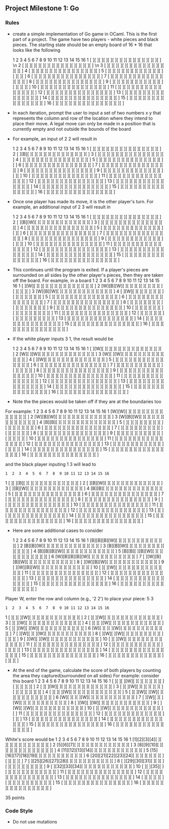 Project Milestone 1: Go
--------------------------------

### Rules
- create a simple implementation of Go game in OCaml. This is the first part of a project. The game have two players - white pieces and black pieces. The starting state should be an empty board of 16 * 16 that looks like the following

     1  2  3  4  5  6  7  8  9 10 11 12 13 14 15 16 
 1 [ ][ ][ ][ ][ ][ ][ ][ ][ ][ ][ ][ ][ ][ ][ ][ ] \n
 2 [ ][ ][ ][ ][ ][ ][ ][ ][ ][ ][ ][ ][ ][ ][ ][ ] \n
 3 [ ][ ][ ][ ][ ][ ][ ][ ][ ][ ][ ][ ][ ][ ][ ][ ]
 4 [ ][ ][ ][ ][ ][ ][ ][ ][ ][ ][ ][ ][ ][ ][ ][ ]
 5 [ ][ ][ ][ ][ ][ ][ ][ ][ ][ ][ ][ ][ ][ ][ ][ ]
 6 [ ][ ][ ][ ][ ][ ][ ][ ][ ][ ][ ][ ][ ][ ][ ][ ]
 7 [ ][ ][ ][ ][ ][ ][ ][ ][ ][ ][ ][ ][ ][ ][ ][ ]
 8 [ ][ ][ ][ ][ ][ ][ ][ ][ ][ ][ ][ ][ ][ ][ ][ ]
 9 [ ][ ][ ][ ][ ][ ][ ][ ][ ][ ][ ][ ][ ][ ][ ][ ]
10 [ ][ ][ ][ ][ ][ ][ ][ ][ ][ ][ ][ ][ ][ ][ ][ ]
11 [ ][ ][ ][ ][ ][ ][ ][ ][ ][ ][ ][ ][ ][ ][ ][ ]
12 [ ][ ][ ][ ][ ][ ][ ][ ][ ][ ][ ][ ][ ][ ][ ][ ]
13 [ ][ ][ ][ ][ ][ ][ ][ ][ ][ ][ ][ ][ ][ ][ ][ ]
14 [ ][ ][ ][ ][ ][ ][ ][ ][ ][ ][ ][ ][ ][ ][ ][ ]
15 [ ][ ][ ][ ][ ][ ][ ][ ][ ][ ][ ][ ][ ][ ][ ][ ]
16 [ ][ ][ ][ ][ ][ ][ ][ ][ ][ ][ ][ ][ ][ ][ ][ ]

- In each iteration, prompt the user to input a set of two numbers x y that represents the column and row of the location where they intend to place their move. 
A legal move can only be made in a position that is currently empty and not outside the bounds of the board

- For example, an input of 2 2 will result in 

    1  2  3  4  5  6  7  8  9 10 11 12 13 14 15 16 
 1 [ ][ ][ ][ ][ ][ ][ ][ ][ ][ ][ ][ ][ ][ ][ ][ ]
 2 [ ][B][ ][ ][ ][ ][ ][ ][ ][ ][ ][ ][ ][ ][ ][ ]
 3 [ ][ ][ ][ ][ ][ ][ ][ ][ ][ ][ ][ ][ ][ ][ ][ ]
 4 [ ][ ][ ][ ][ ][ ][ ][ ][ ][ ][ ][ ][ ][ ][ ][ ]
 5 [ ][ ][ ][ ][ ][ ][ ][ ][ ][ ][ ][ ][ ][ ][ ][ ]
 6 [ ][ ][ ][ ][ ][ ][ ][ ][ ][ ][ ][ ][ ][ ][ ][ ]
 7 [ ][ ][ ][ ][ ][ ][ ][ ][ ][ ][ ][ ][ ][ ][ ][ ]
 8 [ ][ ][ ][ ][ ][ ][ ][ ][ ][ ][ ][ ][ ][ ][ ][ ]
 9 [ ][ ][ ][ ][ ][ ][ ][ ][ ][ ][ ][ ][ ][ ][ ][ ]
10 [ ][ ][ ][ ][ ][ ][ ][ ][ ][ ][ ][ ][ ][ ][ ][ ]
11 [ ][ ][ ][ ][ ][ ][ ][ ][ ][ ][ ][ ][ ][ ][ ][ ]
12 [ ][ ][ ][ ][ ][ ][ ][ ][ ][ ][ ][ ][ ][ ][ ][ ]
13 [ ][ ][ ][ ][ ][ ][ ][ ][ ][ ][ ][ ][ ][ ][ ][ ]
14 [ ][ ][ ][ ][ ][ ][ ][ ][ ][ ][ ][ ][ ][ ][ ][ ]
15 [ ][ ][ ][ ][ ][ ][ ][ ][ ][ ][ ][ ][ ][ ][ ][ ]
16 [ ][ ][ ][ ][ ][ ][ ][ ][ ][ ][ ][ ][ ][ ][ ][ ]

- Once one player has made its move, it is the other player's turn. 
For example, an additional input of 2 3 will result in

    1  2  3  4  5  6  7  8  9 10 11 12 13 14 15 16 
 1 [ ][ ][ ][ ][ ][ ][ ][ ][ ][ ][ ][ ][ ][ ][ ][ ]
 2 [ ][B][W][ ][ ][ ][ ][ ][ ][ ][ ][ ][ ][ ][ ][ ]
 3 [ ][ ][ ][ ][ ][ ][ ][ ][ ][ ][ ][ ][ ][ ][ ][ ]
 4 [ ][ ][ ][ ][ ][ ][ ][ ][ ][ ][ ][ ][ ][ ][ ][ ]
 5 [ ][ ][ ][ ][ ][ ][ ][ ][ ][ ][ ][ ][ ][ ][ ][ ]
 6 [ ][ ][ ][ ][ ][ ][ ][ ][ ][ ][ ][ ][ ][ ][ ][ ]
 7 [ ][ ][ ][ ][ ][ ][ ][ ][ ][ ][ ][ ][ ][ ][ ][ ]
 8 [ ][ ][ ][ ][ ][ ][ ][ ][ ][ ][ ][ ][ ][ ][ ][ ]
 9 [ ][ ][ ][ ][ ][ ][ ][ ][ ][ ][ ][ ][ ][ ][ ][ ]
10 [ ][ ][ ][ ][ ][ ][ ][ ][ ][ ][ ][ ][ ][ ][ ][ ]
11 [ ][ ][ ][ ][ ][ ][ ][ ][ ][ ][ ][ ][ ][ ][ ][ ]
12 [ ][ ][ ][ ][ ][ ][ ][ ][ ][ ][ ][ ][ ][ ][ ][ ]
13 [ ][ ][ ][ ][ ][ ][ ][ ][ ][ ][ ][ ][ ][ ][ ][ ]
14 [ ][ ][ ][ ][ ][ ][ ][ ][ ][ ][ ][ ][ ][ ][ ][ ]
15 [ ][ ][ ][ ][ ][ ][ ][ ][ ][ ][ ][ ][ ][ ][ ][ ]
16 [ ][ ][ ][ ][ ][ ][ ][ ][ ][ ][ ][ ][ ][ ][ ][ ]

- This continues until the program is exited. If a player's pieces are surrounded on all sides by the other player's pieces, then they are taken off the board.
For example, in a board
    1  2  3  4  5  6  7  8  9 10 11 12 13 14 15 16 
 1 [ ][W][ ][ ][ ][ ][ ][ ][ ][ ][ ][ ][ ][ ][ ][ ]
 2 [W][B][W][ ][ ][ ][ ][ ][ ][ ][ ][ ][ ][ ][ ][ ]
 3 [W][B][W][ ][ ][ ][ ][ ][ ][ ][ ][ ][ ][ ][ ][ ]
 4 [ ][W][ ][ ][ ][ ][ ][ ][ ][ ][ ][ ][ ][ ][ ][ ]
 5 [ ][ ][ ][ ][ ][ ][ ][ ][ ][ ][ ][ ][ ][ ][ ][ ]
 6 [ ][ ][ ][ ][ ][ ][ ][ ][ ][ ][ ][ ][ ][ ][ ][ ]
 7 [ ][ ][ ][ ][ ][ ][ ][ ][ ][ ][ ][ ][ ][ ][ ][ ]
 8 [ ][ ][ ][ ][ ][ ][ ][ ][ ][ ][ ][ ][ ][ ][ ][ ]
 9 [ ][ ][ ][ ][ ][ ][ ][ ][ ][ ][ ][ ][ ][ ][ ][ ]
10 [ ][ ][ ][ ][ ][ ][ ][ ][ ][ ][ ][ ][ ][ ][ ][ ]
11 [ ][ ][ ][ ][ ][ ][ ][ ][ ][ ][ ][ ][ ][ ][ ][ ]
12 [ ][ ][ ][ ][ ][ ][ ][ ][ ][ ][ ][ ][ ][ ][ ][ ]
13 [ ][ ][ ][ ][ ][ ][ ][ ][ ][ ][ ][ ][ ][ ][ ][ ]
14 [ ][ ][ ][ ][ ][ ][ ][ ][ ][ ][ ][ ][ ][ ][ ][ ]
15 [ ][ ][ ][ ][ ][ ][ ][ ][ ][ ][ ][ ][ ][ ][ ][ ]
16 [ ][ ][ ][ ][ ][ ][ ][ ][ ][ ][ ][ ][ ][ ][ ][ ]

- if the white player inputs 3 1, the result would be

    1  2  3  4  5  6  7  8  9 10 11 12 13 14 15 16 
 1 [ ][W][ ][ ][ ][ ][ ][ ][ ][ ][ ][ ][ ][ ][ ][ ]
 2 [W][ ][W][ ][ ][ ][ ][ ][ ][ ][ ][ ][ ][ ][ ][ ]
 3 [W][ ][W][ ][ ][ ][ ][ ][ ][ ][ ][ ][ ][ ][ ][ ]
 4 [ ][W][ ][ ][ ][ ][ ][ ][ ][ ][ ][ ][ ][ ][ ][ ]
 5 [ ][ ][ ][ ][ ][ ][ ][ ][ ][ ][ ][ ][ ][ ][ ][ ]
 6 [ ][ ][ ][ ][ ][ ][ ][ ][ ][ ][ ][ ][ ][ ][ ][ ]
 7 [ ][ ][ ][ ][ ][ ][ ][ ][ ][ ][ ][ ][ ][ ][ ][ ]
 8 [ ][ ][ ][ ][ ][ ][ ][ ][ ][ ][ ][ ][ ][ ][ ][ ]
 9 [ ][ ][ ][ ][ ][ ][ ][ ][ ][ ][ ][ ][ ][ ][ ][ ]
10 [ ][ ][ ][ ][ ][ ][ ][ ][ ][ ][ ][ ][ ][ ][ ][ ]
11 [ ][ ][ ][ ][ ][ ][ ][ ][ ][ ][ ][ ][ ][ ][ ][ ]
12 [ ][ ][ ][ ][ ][ ][ ][ ][ ][ ][ ][ ][ ][ ][ ][ ]
13 [ ][ ][ ][ ][ ][ ][ ][ ][ ][ ][ ][ ][ ][ ][ ][ ]
14 [ ][ ][ ][ ][ ][ ][ ][ ][ ][ ][ ][ ][ ][ ][ ][ ]
15 [ ][ ][ ][ ][ ][ ][ ][ ][ ][ ][ ][ ][ ][ ][ ][ ]
16 [ ][ ][ ][ ][ ][ ][ ][ ][ ][ ][ ][ ][ ][ ][ ][ ]

- Note the the pieces would be taken off if they are at the boundaries too

For example:
    1  2  3  4  5  6  7  8  9 10 11 12 13 14 15 16 
 1 [W][W][ ][ ][ ][ ][ ][ ][ ][ ][ ][ ][ ][ ][ ][ ]
 2 [W][B][W][ ][ ][ ][ ][ ][ ][ ][ ][ ][ ][ ][ ][ ]
 3 [W][B][W][ ][ ][ ][ ][ ][ ][ ][ ][ ][ ][ ][ ][ ]
 4 [B][B][ ][ ][ ][ ][ ][ ][ ][ ][ ][ ][ ][ ][ ][ ]
 5 [ ][ ][ ][ ][ ][ ][ ][ ][ ][ ][ ][ ][ ][ ][ ][ ]
 6 [ ][ ][ ][ ][ ][ ][ ][ ][ ][ ][ ][ ][ ][ ][ ][ ]
 7 [ ][ ][ ][ ][ ][ ][ ][ ][ ][ ][ ][ ][ ][ ][ ][ ]
 8 [ ][ ][ ][ ][ ][ ][ ][ ][ ][ ][ ][ ][ ][ ][ ][ ]
 9 [ ][ ][ ][ ][ ][ ][ ][ ][ ][ ][ ][ ][ ][ ][ ][ ]
10 [ ][ ][ ][ ][ ][ ][ ][ ][ ][ ][ ][ ][ ][ ][ ][ ]
11 [ ][ ][ ][ ][ ][ ][ ][ ][ ][ ][ ][ ][ ][ ][ ][ ]
12 [ ][ ][ ][ ][ ][ ][ ][ ][ ][ ][ ][ ][ ][ ][ ][ ]
13 [ ][ ][ ][ ][ ][ ][ ][ ][ ][ ][ ][ ][ ][ ][ ][ ]
14 [ ][ ][ ][ ][ ][ ][ ][ ][ ][ ][ ][ ][ ][ ][ ][ ]
15 [ ][ ][ ][ ][ ][ ][ ][ ][ ][ ][ ][ ][ ][ ][ ][ ]
16 [ ][ ][ ][ ][ ][ ][ ][ ][ ][ ][ ][ ][ ][ ][ ][ ]

and the black player inputing 1 3 will lead to

    1  2  3  4  5  6  7  8  9 10 11 12 13 14 15 16 
 1 [ ][ ][B][ ][ ][ ][ ][ ][ ][ ][ ][ ][ ][ ][ ][ ]
 2 [ ][B][W][ ][ ][ ][ ][ ][ ][ ][ ][ ][ ][ ][ ][ ]
 3 [ ][B][W][ ][ ][ ][ ][ ][ ][ ][ ][ ][ ][ ][ ][ ]
 4 [B][B][ ][ ][ ][ ][ ][ ][ ][ ][ ][ ][ ][ ][ ][ ]
 5 [ ][ ][ ][ ][ ][ ][ ][ ][ ][ ][ ][ ][ ][ ][ ][ ]
 6 [ ][ ][ ][ ][ ][ ][ ][ ][ ][ ][ ][ ][ ][ ][ ][ ]
 7 [ ][ ][ ][ ][ ][ ][ ][ ][ ][ ][ ][ ][ ][ ][ ][ ]
 8 [ ][ ][ ][ ][ ][ ][ ][ ][ ][ ][ ][ ][ ][ ][ ][ ]
 9 [ ][ ][ ][ ][ ][ ][ ][ ][ ][ ][ ][ ][ ][ ][ ][ ]
10 [ ][ ][ ][ ][ ][ ][ ][ ][ ][ ][ ][ ][ ][ ][ ][ ]
11 [ ][ ][ ][ ][ ][ ][ ][ ][ ][ ][ ][ ][ ][ ][ ][ ]
12 [ ][ ][ ][ ][ ][ ][ ][ ][ ][ ][ ][ ][ ][ ][ ][ ]
13 [ ][ ][ ][ ][ ][ ][ ][ ][ ][ ][ ][ ][ ][ ][ ][ ]
14 [ ][ ][ ][ ][ ][ ][ ][ ][ ][ ][ ][ ][ ][ ][ ][ ]
15 [ ][ ][ ][ ][ ][ ][ ][ ][ ][ ][ ][ ][ ][ ][ ][ ]
16 [ ][ ][ ][ ][ ][ ][ ][ ][ ][ ][ ][ ][ ][ ][ ][ ]

- Here are some additional cases to consider

    1  2  3  4  5  6  7  8  9 10 11 12 13 14 15 16 
 1 [B][B][B][W][ ][ ][ ][ ][ ][ ][ ][ ][ ][ ][ ][ ]
 2 [B][B][W][ ][ ][ ][ ][ ][ ][ ][ ][ ][ ][ ][ ][ ]
 3 [B][B][W][ ][ ][ ][ ][ ][ ][ ][ ][ ][ ][ ][ ][ ]
 4 [B][B][B][W][ ][ ][ ][ ][ ][ ][ ][ ][ ][ ][ ][ ]
 5 [B][B][ ][B][W][ ][ ][ ][ ][ ][ ][ ][ ][ ][ ][ ]
 6 [W][B][B][B][W][ ][ ][ ][ ][ ][ ][ ][ ][ ][ ][ ]
 7 [ ][W][B][B][W][ ][ ][ ][ ][ ][ ][ ][ ][ ][ ][ ]
 8 [ ][W][B][W][ ][ ][ ][ ][ ][ ][ ][ ][ ][ ][ ][ ]
 9 [ ][W][B][W][ ][ ][ ][ ][ ][ ][ ][ ][ ][ ][ ][ ]
10 [ ][ ][W][ ][ ][ ][ ][ ][ ][ ][ ][ ][ ][ ][ ][ ]
11 [ ][ ][ ][ ][ ][ ][ ][ ][ ][ ][ ][ ][ ][ ][ ][ ]
12 [ ][ ][ ][ ][ ][ ][ ][ ][ ][ ][ ][ ][ ][ ][ ][ ]
13 [ ][ ][ ][ ][ ][ ][ ][ ][ ][ ][ ][ ][ ][ ][ ][ ]
14 [ ][ ][ ][ ][ ][ ][ ][ ][ ][ ][ ][ ][ ][ ][ ][ ]
15 [ ][ ][ ][ ][ ][ ][ ][ ][ ][ ][ ][ ][ ][ ][ ][ ]
16 [ ][ ][ ][ ][ ][ ][ ][ ][ ][ ][ ][ ][ ][ ][ ][ ]

Player W, enter the row and column (e.g., '2 2') to place your piece: 5 3

    1  2  3  4  5  6  7  8  9 10 11 12 13 14 15 16 
 1 [ ][ ][ ][W][ ][ ][ ][ ][ ][ ][ ][ ][ ][ ][ ][ ]
 2 [ ][ ][W][ ][ ][ ][ ][ ][ ][ ][ ][ ][ ][ ][ ][ ]
 3 [ ][ ][W][ ][ ][ ][ ][ ][ ][ ][ ][ ][ ][ ][ ][ ]
 4 [ ][ ][ ][W][ ][ ][ ][ ][ ][ ][ ][ ][ ][ ][ ][ ]
 5 [ ][ ][W][ ][W][ ][ ][ ][ ][ ][ ][ ][ ][ ][ ][ ]
 6 [W][ ][ ][ ][W][ ][ ][ ][ ][ ][ ][ ][ ][ ][ ][ ]
 7 [ ][W][ ][ ][W][ ][ ][ ][ ][ ][ ][ ][ ][ ][ ][ ]
 8 [ ][W][ ][W][ ][ ][ ][ ][ ][ ][ ][ ][ ][ ][ ][ ]
 9 [ ][W][ ][W][ ][ ][ ][ ][ ][ ][ ][ ][ ][ ][ ][ ]
10 [ ][ ][W][ ][ ][ ][ ][ ][ ][ ][ ][ ][ ][ ][ ][ ]
11 [ ][ ][ ][ ][ ][ ][ ][ ][ ][ ][ ][ ][ ][ ][ ][ ]
12 [ ][ ][ ][ ][ ][ ][ ][ ][ ][ ][ ][ ][ ][ ][ ][ ]
13 [ ][ ][ ][ ][ ][ ][ ][ ][ ][ ][ ][ ][ ][ ][ ][ ]
14 [ ][ ][ ][ ][ ][ ][ ][ ][ ][ ][ ][ ][ ][ ][ ][ ]
15 [ ][ ][ ][ ][ ][ ][ ][ ][ ][ ][ ][ ][ ][ ][ ][ ]
16 [ ][ ][ ][ ][ ][ ][ ][ ][ ][ ][ ][ ][ ][ ][ ][ ]

- At the end of the game, calculate the score of both players by counting the area they captured(surrounded on all sides)
For example: consider this board
    1  2  3  4  5  6  7  8  9 10 11 12 13 14 15 16 
 1 [ ][ ][ ][W][ ][ ][ ][ ][ ][ ][ ][ ][ ][ ][ ][ ]
 2 [ ][ ][W][ ][ ][ ][ ][ ][ ][ ][ ][ ][ ][ ][ ][ ]
 3 [ ][ ][W][ ][ ][ ][ ][ ][ ][ ][ ][ ][ ][ ][ ][ ]
 4 [ ][ ][ ][W][ ][ ][ ][ ][ ][ ][ ][ ][ ][ ][ ][ ]
 5 [ ][ ][W][ ][W][ ][ ][ ][ ][ ][ ][ ][ ][ ][ ][ ]
 6 [W][ ][ ][ ][W][ ][ ][ ][ ][ ][ ][ ][ ][ ][ ][ ]
 7 [ ][W][ ][ ][W][ ][ ][ ][ ][ ][ ][ ][ ][ ][ ][ ]
 8 [ ][W][ ][W][ ][ ][ ][ ][ ][ ][ ][ ][ ][ ][ ][ ]
 9 [ ][W][ ][W][ ][ ][ ][ ][ ][ ][ ][ ][ ][ ][ ][ ]
10 [ ][ ][W][ ][ ][ ][ ][ ][ ][ ][ ][ ][ ][ ][ ][ ]
11 [ ][ ][ ][ ][ ][ ][ ][ ][ ][ ][ ][ ][ ][ ][ ][ ]
12 [ ][ ][ ][ ][ ][ ][ ][ ][ ][ ][ ][ ][ ][ ][ ][ ]
13 [ ][ ][ ][ ][ ][ ][ ][ ][ ][ ][ ][ ][ ][ ][ ][ ]
14 [ ][ ][ ][ ][ ][ ][ ][ ][ ][ ][ ][ ][ ][ ][ ][ ]
15 [ ][ ][ ][ ][ ][ ][ ][ ][ ][ ][ ][ ][ ][ ][ ][ ]
16 [ ][ ][ ][ ][ ][ ][ ][ ][ ][ ][ ][ ][ ][ ][ ][ ]

White's score would be
    1  2  3  4  5  6  7  8  9 10 11 12 13 14 15 16 
 1 [1][2][3][4][ ][ ][ ][ ][ ][ ][ ][ ][ ][ ][ ][ ]
 2 [5][6][7][ ][ ][ ][ ][ ][ ][ ][ ][ ][ ][ ][ ][ ]
 3 [8][9][10][ ][ ][ ][ ][ ][ ][ ][ ][ ][ ][ ][ ][ ]
 4 [11][12][13][14][ ][ ][ ][ ][ ][ ][ ][ ][ ][ ][ ][ ]
 5 [15][16][17][18][19][ ][ ][ ][ ][ ][ ][ ][ ][ ][ ][ ]
 6 [20][21][22][23][24][ ][ ][ ][ ][ ][ ][ ][ ][ ][ ][ ]
 7 [ ][25][26][27][28][ ][ ][ ][ ][ ][ ][ ][ ][ ][ ][ ]
 8 [ ][29][30][31][ ][ ][ ][ ][ ][ ][ ][ ][ ][ ][ ][ ]
 9 [ ][32][33][34][ ][ ][ ][ ][ ][ ][ ][ ][ ][ ][ ][ ]
10 [ ][ ][35][ ][ ][ ][ ][ ][ ][ ][ ][ ][ ][ ][ ][ ]
11 [ ][ ][ ][ ][ ][ ][ ][ ][ ][ ][ ][ ][ ][ ][ ][ ]
12 [ ][ ][ ][ ][ ][ ][ ][ ][ ][ ][ ][ ][ ][ ][ ][ ]
13 [ ][ ][ ][ ][ ][ ][ ][ ][ ][ ][ ][ ][ ][ ][ ][ ]
14 [ ][ ][ ][ ][ ][ ][ ][ ][ ][ ][ ][ ][ ][ ][ ][ ]
15 [ ][ ][ ][ ][ ][ ][ ][ ][ ][ ][ ][ ][ ][ ][ ][ ]
16 [ ][ ][ ][ ][ ][ ][ ][ ][ ][ ][ ][ ][ ][ ][ ][ ]

35 points

### Code Style
- Do not use mutations
